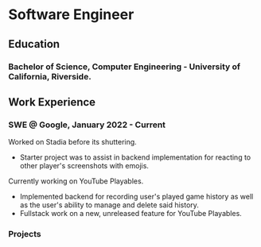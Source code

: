 # Software Engineer

## Education
### Bachelor of Science, Computer Engineering - University of California, Riverside.

## Work Experience
### SWE @ Google, January 2022 - Current

Worked on Stadia before its shuttering.
- Starter project was to assist in backend implementation for reacting to other player's screenshots with emojis.

Currently working on YouTube Playables.
- Implemented backend for recording user's played game history as well as the user's ability to manage and delete said history.
- Fullstack work on a new, unreleased feature for YouTube Playables.

### Projects
